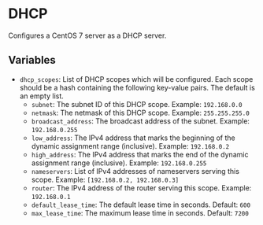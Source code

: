 # DHCP

Configures a CentOS 7 server as a DHCP server.

## Variables

- `dhcp_scopes`: List of DHCP scopes which will be configured. Each scope should be a hash containing the following key-value pairs. The default is an empty list.
  - `subnet`: The subnet ID of this DHCP scope. Example: `192.168.0.0`
  - `netmask`: The netmask of this DHCP scope. Example: `255.255.255.0`
  - `broadcast_address`: The broadcast address of the subnet. Example: `192.168.0.255`
  - `low_address`: The IPv4 address that marks the beginning of the dynamic assignment range (inclusive). Example: `192.168.0.2`
  - `high_address`: The IPv4 address that marks the end of the dynamic assignment range (inclusive). Example: `192.168.0.255`
  - `nameservers`: List of IPv4 addresses of nameservers serving this scope. Example: `[192.168.0.2, 192.168.0.3]`
  - `router`: The IPv4 address of the router serving this scope. Example: `192.168.0.1`
  - `default_lease_time`: The default lease time in seconds. Default: `600`
  - `max_lease_time`: The maximum lease time in seconds. Default: `7200`
